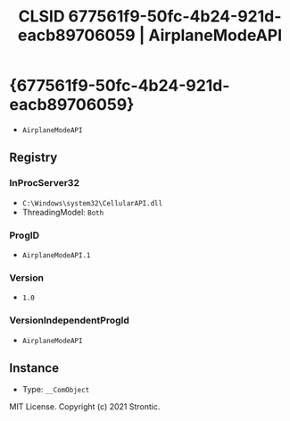 ﻿---
title: "CLSID 677561f9-50fc-4b24-921d-eacb89706059 | AirplaneModeAPI"
excerpt: What is COM-Object CLSID 677561f9-50fc-4b24-921d-eacb89706059?
---

# {677561f9-50fc-4b24-921d-eacb89706059}

* `AirplaneModeAPI`

## Registry


### InProcServer32

* `C:\Windows\system32\CellularAPI.dll`
* ThreadingModel: `Both`

### ProgID

* `AirplaneModeAPI.1`

### Version

* `1.0`

### VersionIndependentProgId

* `AirplaneModeAPI`

## Instance

* Type: `__ComObject`

MIT License. Copyright (c) 2021 Strontic.


